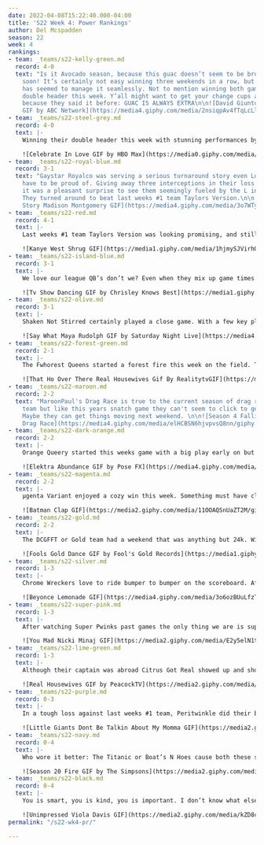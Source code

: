 ```yaml
---
date: 2022-04-08T15:22:40.000-04:00
title: 'S22 Week 4: Power Rankings'
author: Del Mcspadden
season: 22
week: 4
rankings:
- team: _teams/s22-kelly-green.md
  record: 4-0
  text: "Is it Avocado season, because this guac doesn’t seem to be browning any time
    soon! It’s certainly not easy winning three weekends in a row, but \U0001F951
    has seemed to manage it seamlessly. Not to mention winning both games in their
    double header this week. Y’all might want to get your change cups and get in line
    because they said it before: GUAC IS ALWAYS EXTRA\n\n![David Giuntoli Surprise
    GIF by ABC Network](https://media4.giphy.com/media/2nsiqpAv4fTqLcLl6T/giphy.gif?cid=790b7611f4c87e8c4db873b9626c1c1b52f56409c8d475e8&rid=giphy.gif&ct=g)"
- team: _teams/s22-steel-grey.md
  record: 4-0
  text: |-
    Winning their double header this week with stunning performances by Ben Hunt and Matan it’s hard to tell if Buns of Steel will ever show a little rust. With a record like theirs the only “medal” Buns of Steel is going for is Stainless. No white refrigerators here.

    ![Celebrate In Love GIF by HBO Max](https://media0.giphy.com/media/BPJmthQ3YRwD6QqcVD/giphy.gif?cid=790b761121637a9a5842ddb1c9264f9c98220517a9f18d3d&rid=giphy.gif&ct=g)
- team: _teams/s22-royal-blue.md
  record: 3-1
  text: "Gaystar Royalco was serving a serious turnaround story even Logan Roy would
    have to be proud of. Giving away three interceptions in their loss against \U0001F951,
    it was a pleasant surprise to see them seemingly fueled by the L in the next game.
    They turned around to beat last weeks #1 team Taylors Version.\n\n![American Horror
    Story Madison Montgomery GIF](https://media4.giphy.com/media/3o7WTyfrAJcQocEBgc/giphy.gif?cid=790b7611bc10c7e5d8967c1933e9669aa2ab977c58ffc838&rid=giphy.gif&ct=g)"
- team: _teams/s22-red.md
  record: 4-1
  text: |-
    Last weeks #1 team Taylors Version was looking promising, and still does. This week, Connor Starr had another breakout weekend scoring multiple TD’s. Nevertheless, we’re all wondering if there’s history with Gaystar Royalco because this team walked away from their first L like a bad breakup. After that game they might be singing a different tune. Reputation (Taylor’s Version) perhaps?

    ![Kanye West Shrug GIF](https://media1.giphy.com/media/1hjmySJVirhOU/giphy.gif?cid=790b76110e6ab8a04cf2f30c1f868d3df93635a549f30977&rid=giphy.gif&ct=g)
- team: _teams/s22-island-blue.md
  record: 3-1
  text: |-
    We love our league QB’s don’t we? Even when they mix up game times and show up late right after a huge play? All shade aside it really must not have mattered because QB Jim Connolly and team showed us just how easy it is for them to shut a team out in the second half and win the game. Sun hats off to Easy Lei for making winning look not so hard.

    ![Tv Show Dancing GIF by Chrisley Knows Best](https://media1.giphy.com/media/3oz8xXUXODTG49GGaI/giphy.gif?cid=790b761150e5c00ce12f84a375565537b7eef75fe5cc2a69&rid=giphy.gif&ct=g)
- team: _teams/s22-olive.md
  record: 3-1
  text: |-
    Shaken Not Stirred certainly played a close game. With a few key players missing and one point in between them and a tough loss they cut it a little close for comfort. Regardless, they were able to pull out a win. Hopefully next week they’ve got a full roster or the only thing shaken might not be their martinis.

    ![Say What Maya Rudolph GIF by Saturday Night Live](https://media4.giphy.com/media/j9SlCd2tXnh4zF8UsU/giphy.gif?cid=790b7611740e67a195606efb5ba2f49366909c3eeeeba88e&rid=giphy.gif&ct=g)
- team: _teams/s22-forest-green.md
  record: 2-1
  text: |-
    The Fwhorest Queens started a forest fire this week on the field. There's no arguing that QB Keith Holleran played the game his birthday deserved. However, there was plenty of speculation to why Shaq Brooks showed up right before the half, tired and tipsy. Did the girls have him shaking in his boots after last weeks power rankings? If so, do it again. That pick six and touchdown were cute for you. Maybe it was just the tequila though.

    ![That Ho Over There Real Housewives Gif By RealitytvGIF](https://media0.giphy.com/media/ChqSKnatBGvWo/giphy.gif?cid=790b761157efa84e96669822a4f82f84c43ea8e1b934021d&rid=giphy.gif&ct=g)
- team: _teams/s22-maroon.md
  record: 2-2
  text: "MaroonPaul's Drag Race is true to the current season of drag race. Talented
    team but like this years snatch game they can't seem to click to get the win.
    Maybe they can get things moving next weekend. \n\n![Season 4 Falling GIF by RuPaul's
    Drag Race](https://media4.giphy.com/media/elHCBSN6hjvpvsQ8nn/giphy.gif?cid=790b7611b2bbf2898b131401d3cc451d0ce25185a3dd3c3b&rid=giphy.gif&ct=g)"
- team: _teams/s22-dark-orange.md
  record: 2-2
  text: |-
    Orange Queery started this weeks game with a big play early on but their momentum didn’t last longer than the first half. If there's one thing we know no one enjoys not being able to finish and I’m sure this team is no different. Hopefully they find a more satisfying ending in next weeks game.

    ![Elektra Abundance GIF by Pose FX](https://media4.giphy.com/media/gk49IugT8aPmo6ACSH/giphy.gif?cid=790b7611260c412c203d7b2a70b7ca216b7b509f5b961f3a&rid=giphy.gif&ct=g)
- team: _teams/s22-magenta.md
  record: 2-2
  text: |-
    μgenta Variant enjoyed a cozy win this week. Something must have clicked for this team because things were working on the field. Other teams may want to watch closely but don’t get too close….this variants a strong one.

    ![Batman Clap GIF](https://media2.giphy.com/media/11OOAQSnUaZT2M/giphy.gif?cid=790b76116e62e9ebe0305deaff9275aa70773783cce0ebec&rid=giphy.gif&ct=g)
- team: _teams/s22-gold.md
  record: 2-2
  text: |-
    The DCGFFT or Gold team had a weekend that was anything but 24k. With their first two losses its no shock to hear they needed a few Truly’s between games. Even so, they put up a great fight in both but came a little bit short of the mark. Give them a few days and maybe a few more truly and trust me they’ll be back to their gold standard.

    ![Fools Gold Dance GIF by Fool's Gold Records](https://media1.giphy.com/media/3oEjI44tLdBXYC4gUM/giphy.gif?cid=790b76116474a7873ee2e9661202891eeddca12e84134a83&rid=giphy.gif&ct=g)
- team: _teams/s22-silver.md
  record: 1-3
  text: |-
    Chrome Wreckers love to ride bumper to bumper on the scoreboard. After a 20-19 win last week they found themselves with a 19-20 loss this week. With an athletic roster and experienced players fingers crossed they can turn things around. If they don’t learn how to create some distance the only thing getting wrecked will be their record.

    ![Beyonce Lemonade GIF](https://media4.giphy.com/media/3o6ozBUuLfzTCngAFi/giphy.gif?cid=790b7611e6f2d77a75a895772f967441eadb6cb828b77e54&rid=giphy.gif&ct=g)
- team: _teams/s22-super-pink.md
  record: 1-3
  text: |-
    After watching Super Pwinks past games the only thing we are is super-ised that they were able to pull off a win this weekend. Plagued with injuries and absences, who could have predicted that interim captain Nikki would lead this team play after play to their first win. Inspired by her performance no doubt, Derrick Holt put on a show of his own with a game changing pick 6. Be warned. If they keep that energy and that bench clears up the Super Pwinks could give any team a run for their money.

    ![You Mad Nicki Minaj GIF](https://media2.giphy.com/media/E2y5elN1trncA/giphy.gif?cid=790b7611fabd91bcfa8a2be6f5f52d1bf017dd7e844f7e6d&rid=giphy.gif&ct=g)
- team: _teams/s22-lime-green.md
  record: 1-3
  text: |-
    Although their captain was abroad Citrus Got Real showed up and showed out this week. Getting their first win against My Neck, My Black. Let’s see if they can do it again next week in their fruit filled bout with Orange queery.

    ![Real Housewives GIF by PeacockTV](https://media2.giphy.com/media/3f9RNu7ubaDWIjf88k/giphy.gif?cid=790b761146b43027ca1599a718edad6d562950994f74c53c&rid=giphy.gif&ct=g)
- team: _teams/s22-purple.md
  record: 0-3
  text: |-
    In a tough loss against last weeks #1 team, Peritwinkle did their best but ultimately came up short. Nevertheless, Twinkerbelle must have been sprinkling a little fairy dust on this team because Drew Crane was flying all over the field. Maybe next week the rest of the Lost Boys will grow up a little and put up enough numbers to beat the grown ups.

    ![Little Giants Dont Be Talkin About My Momma GIF](https://media2.giphy.com/media/7pYzDodqTkZy/giphy.gif?cid=790b7611d0aee9ffe0a5a8591f78a98e0b2f01e4f77771ed&rid=giphy.gif&ct=g)
- team: _teams/s22-navy.md
  record: 0-4
  text: |-
    Who wore it better: The Titanic or Boat’s N Hoes cause both these ships are sinking. With a third week of losses (admittedly against good teams), what do boats and hoes have in common? In this case they all seem to go down. Hopefully there's a life raft on board cause somebody needs saving.

    ![Season 20 Fire GIF by The Simpsons](https://media2.giphy.com/media/xT5LMHkEg6runrYJuo/giphy.gif?cid=790b7611d0984cb08b8ad30f06c5711d37a04b9ed820c8d0&rid=giphy.gif&ct=g)
- team: _teams/s22-black.md
  record: 0-4
  text: |-
    You is smart, you is kind, you is important. I don’t know what else to say to y’all at this point. Better luck next week.

    ![Unimpressed Viola Davis GIF](https://media2.giphy.com/media/kZD8cN1MycfKw/giphy.gif?cid=790b761149c9f2f12aa1169ee9b4ca97931a40fe27f4aa3b&rid=giphy.gif&ct=g)
permalink: "/s22-wk4-pr/"

---
```

